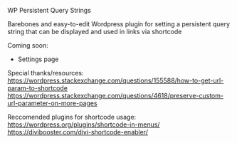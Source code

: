 WP Persistent Query Strings

Barebones and easy-to-edit Wordpress plugin for setting a persistent query string that can be displayed and used in links via shortcode

Coming soon:
- Settings page

Special thanks/resources:
https://wordpress.stackexchange.com/questions/155588/how-to-get-url-param-to-shortcode
https://wordpress.stackexchange.com/questions/4618/preserve-custom-url-parameter-on-more-pages

Reccomended plugins for shortcode usage:
https://wordpress.org/plugins/shortcode-in-menus/
https://divibooster.com/divi-shortcode-enabler/

